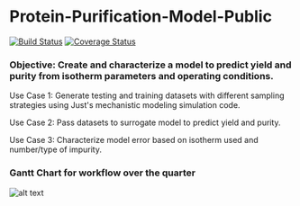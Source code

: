 # Protein-Purification-Model-Public
[![Build Status](https://travis-ci.com/Just-DIRECT-Capstone/Protein-Purification-Model-Public.svg?branch=main)](https://travis-ci.com/Just-DIRECT-Capstone/Protein-Purification-Model-Public)
[![Coverage Status](https://coveralls.io/repos/github/Just-DIRECT-Capstone/Protein-Purification-Model-Public/badge.svg?branch=main)](https://coveralls.io/github/Just-DIRECT-Capstone/Protein-Purification-Model-Public?branch=main)

### Objective: Create and characterize a model to predict yield and purity from isotherm parameters and operating conditions.

Use Case 1: Generate testing and training datasets with different sampling strategies using Just's mechanistic modeling simulation code.

Use Case 2: Pass datasets to surrogate model to predict yield and purity.

Use Case 3: Characterize model error based on isotherm used and number/type of impurity.


### Gantt Chart for workflow over the quarter
![alt text](https://live.staticflickr.com/65535/51164457984_658c6eac36_o.jpg)
